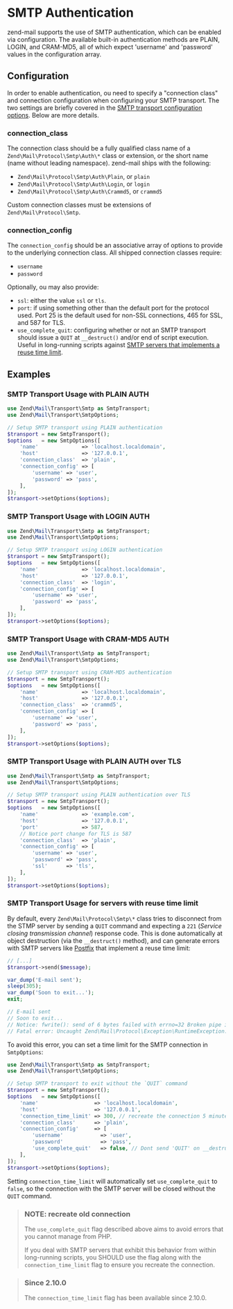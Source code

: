 # SMTP Authentication

zend-mail supports the use of SMTP authentication, which can be enabled via
configuration.  The available built-in authentication methods are PLAIN, LOGIN,
and CRAM-MD5, all of which expect 'username' and 'password' values in the
configuration array.

## Configuration

In order to enable authentication, ou need to specify a "connection class" and
connection configuration when configuring your SMTP transport. The two settings
are briefly covered in the [SMTP transport configuration options](smtp-options.md#configuration-options). Below are more details.

### connection_class

The connection class should be a fully qualified class name of a
`Zend\Mail\Protocol\Smtp\Auth\*` class or extension, or the short name (name
without leading namespace). zend-mail ships with the following:

- `Zend\Mail\Protocol\Smtp\Auth\Plain`, or `plain`
- `Zend\Mail\Protocol\Smtp\Auth\Login`, or `login`
- `Zend\Mail\Protocol\Smtp\Auth\Crammd5`, or `crammd5`

Custom connection classes must be extensions of `Zend\Mail\Protocol\Smtp`.

### connection_config

The `connection_config` should be an associative array of options to provide to
the underlying connection class. All shipped connection classes require:

- `username`
- `password`

Optionally, ou may also provide:

- `ssl`: either the value `ssl` or `tls`.
- `port`: if using something other than the default port for the protocol used.
  Port 25 is the default used for non-SSL connections, 465 for SSL, and 587 for
  TLS.
- `use_complete_quit`: configuring whether or not an SMTP transport should
  issue a `QUIT` at `__destruct()` and/or end of script execution. Useful in
  long-running scripts against [SMTP servers that implements a reuse time limit](#smtp-transport-usage-for-servers-with-reuse-time-limit).

## Examples

### SMTP Transport Usage with PLAIN AUTH

```php
use Zend\Mail\Transport\Smtp as SmtpTransport;
use Zend\Mail\Transport\SmtpOptions;

// Setup SMTP transport using PLAIN authentication
$transport = new SmtpTransport();
$options   = new SmtpOptions([
    'name'              => 'localhost.localdomain',
    'host'              => '127.0.0.1',
    'connection_class'  => 'plain',
    'connection_config' => [
        'username' => 'user',
        'password' => 'pass',
    ],
]);
$transport->setOptions($options);
```

### SMTP Transport Usage with LOGIN AUTH

```php
use Zend\Mail\Transport\Smtp as SmtpTransport;
use Zend\Mail\Transport\SmtpOptions;

// Setup SMTP transport using LOGIN authentication
$transport = new SmtpTransport();
$options   = new SmtpOptions([
    'name'              => 'localhost.localdomain',
    'host'              => '127.0.0.1',
    'connection_class'  => 'login',
    'connection_config' => [
        'username' => 'user',
        'password' => 'pass',
    ],
]);
$transport->setOptions($options);
```

### SMTP Transport Usage with CRAM-MD5 AUTH

```php
use Zend\Mail\Transport\Smtp as SmtpTransport;
use Zend\Mail\Transport\SmtpOptions;

// Setup SMTP transport using CRAM-MD5 authentication
$transport = new SmtpTransport();
$options   = new SmtpOptions([
    'name'              => 'localhost.localdomain',
    'host'              => '127.0.0.1',
    'connection_class'  => 'crammd5',
    'connection_config' => [
        'username' => 'user',
        'password' => 'pass',
    ],
]);
$transport->setOptions($options);
```

### SMTP Transport Usage with PLAIN AUTH over TLS

```php
use Zend\Mail\Transport\Smtp as SmtpTransport;
use Zend\Mail\Transport\SmtpOptions;

// Setup SMTP transport using PLAIN authentication over TLS
$transport = new SmtpTransport();
$options   = new SmtpOptions([
    'name'              => 'example.com',
    'host'              => '127.0.0.1',
    'port'              => 587,
    // Notice port change for TLS is 587
    'connection_class'  => 'plain',
    'connection_config' => [
        'username' => 'user',
        'password' => 'pass',
        'ssl'      => 'tls',
    ],
]);
$transport->setOptions($options);
```

### SMTP Transport Usage for servers with reuse time limit

By default, every `Zend\Mail\Protocol\Smtp\*` class tries to disconnect from
the STMP server by sending a `QUIT` command and expecting a `221` (_Service
closing transmission channel_) response code.  This is done automatically at
object destruction (via the `__destruct()` method), and can generate errors
with SMTP servers like [Postfix](http://www.postfix.org/postconf.5.html#smtp_connection_reuse_time_limit)
that implement a reuse time limit:

```php
// [...]
$transport->send($message);

var_dump('E-mail sent');
sleep(305);
var_dump('Soon to exit...');
exit;

// E-mail sent
// Soon to exit...
// Notice: fwrite(): send of 6 bytes failed with errno=32 Broken pipe in ./zend-mail/src/Protocol/AbstractProtocol.php on line 255
// Fatal error: Uncaught Zend\Mail\Protocol\Exception\RuntimeException: Could not read from 127.0.0.1 in ./zend-mail/src/Protocol/AbstractProtocol.php:301
```

To avoid this error, you can set a time limit for the SMTP connection in `SmtpOptions`: 

```php
use Zend\Mail\Transport\Smtp as SmtpTransport;
use Zend\Mail\Transport\SmtpOptions;

// Setup SMTP transport to exit without the `QUIT` command
$transport = new SmtpTransport();
$options   = new SmtpOptions([
    'name'                  => 'localhost.localdomain',
    'host'                  => '127.0.0.1',
    'connection_time_limit' => 300, // recreate the connection 5 minutes after connect()
    'connection_class'      => 'plain',
    'connection_config'     => [
        'username'            => 'user',
        'password'            => 'pass',
        'use_complete_quit'   => false, // Dont send 'QUIT' on __destruct()
    ],
]);
$transport->setOptions($options);
```

Setting `connection_time_limit` will automatically set `use_complete_quit` to `false`, 
so the connection with the SMTP server will be closed without the `QUIT` command.

> ### NOTE: recreate old connection
>
> The `use_complete_quit` flag described above aims to avoid errors that you
> cannot manage from PHP.
>
> If you deal with SMTP servers that exhibit this behavior from within
> long-running scripts, you SHOULD use the flag along with the
> `connection_time_limit` flag to ensure you recreate the connection.

> ### Since 2.10.0
>
> The `connection_time_limit` flag has been available since 2.10.0.
